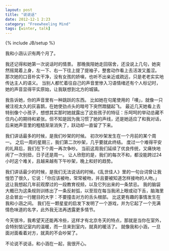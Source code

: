 ```yaml
---
layout: post
title: "说说话"
date: 2012-12-1 2:23 
category: "Freewheeling Mind"
tags: [winter, talk]
---
```

{% include JB/setup %}

我和小涵认识有两个月了。

我还记得和她第一次说话时的情景。
那晚我陪她走回宿舍，还没说上几句，她突然摇晃着上身，左一下、右一下往上提了提袖子，整套动作看上去活泼又羞涩。
那次她的口音朴实干净，没有女孩的娇嗔，也听不出亲近或疏远，只是老老实实地传达主人的语义。
当别人都忙着往自己的声音里惨入习语情绪还有个人标记时，她的声音显得平实原始，让我联想到北方的城镇。

我告诉她，你的声音里有一种跳跃的东西。
比如她在句尾使用的「噢」，就像一只被注视太久的灰喜鹊，在她使劲点头的暗号下突然蹬腿起飞。
最近几天她看上去特别像个小孩子，想想其实那时她就露出了这些孩子的特征：乐呵呵的举动总藏不住内心的期待和紧张。但不知是因为我习惯了她的声线，还是她适应了和我对话，后来她声音里的粗糙渐渐消失了，跃动却一直留了下来。

我们讲话最多的时候，是我们吵架的时候。
初次吵架发生在一个月前的某个周一。
之后一周的星期三，我们第二次吵架，几乎要就此终结。
度过一个难得平安的礼拜后，我们在下个周一再次争吵。
当前这周我们延续了优良传统，又痛快地闹了一次别扭，日子还是周一。
让人欣慰的是，我们的每次不和，都没能跨过24小时这个难关，且越来越有下午吵架，晚上和好的趋势。

我们讲话最少的时候，是我们无法说话的时候。《乱世佳人》里的一句台词曾让我惶恐了很久，它说：「你应该被吻，常常被吻，并且要被知道怎样接吻的人吻。」
这让我想起几年前观摩过的一段教育视频，以及它列出来的一条禁忌。
我的脑袋大概已为这条规则训练出了一条反射弧，以至现在每当我闭上眼或动下舌，脑海里总会冒出一行醒目的大字：不要撞击对方的舌头根部。
比这更有趣的事情发生在我和小涵之间。
我们在一颗星星的启发下发明了一个游戏，并为它起了一个充满情色味道的名字，此外我无法再透露更多情节。


今天很冷，我希望天还能再冷些，这样才有北京冬天的特点，那就是当你在室外，会特别惦记室内的温暖，而一旦来到室内，就真的暖活了。
就像我和小涵，一旦面对面看着对方，就真的不会吵架了。

不论说不说话，和小涵在一起，我很开心。
